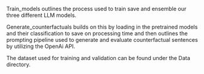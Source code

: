 Train_models outlines the process used to train save and ensemble our three different LLM models.

Generate_counterfactuals builds on this by loading in the pretrained models and their classification
to save on processing time and then outlines the prompting pipeline used to generate and
evaluate counterfactual sentences by utilizing the OpenAi API.

The dataset used for training and validation can be found under the Data directory.
